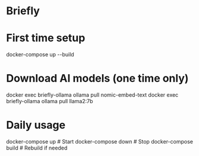 # Briefly
# First time setup
docker-compose up --build

# Download AI models (one time only)
docker exec briefly-ollama ollama pull nomic-embed-text
docker exec briefly-ollama ollama pull llama2:7b

# Daily usage
docker-compose up        # Start
docker-compose down      # Stop
docker-compose build     # Rebuild if needed